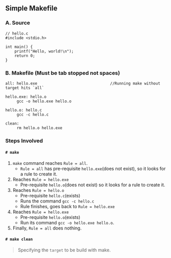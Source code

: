 ## Simple Makefile

### A. Source
```
// hello.c
#include <stdio.h>
 
int main() {
    printf("Hello, world!\n");
    return 0;
}
```

### B. Makefile (Must be tab stopped not spaces)
```
all: hello.exe                                //Running make without target hits `all`

hello.exe: hello.o
	 gcc -o hello.exe hello.o

hello.o: hello.c
	 gcc -c hello.c
     
clean:
	 rm hello.o hello.exe
```

### Steps Involved
#### `# make`
1. `make` command reaches `Rule = all`.
   - `Rule = all` has pre-requisite `hello.exe`(does not exist), so it looks for a rule to create it.
2. Reaches `Rule = hello.exe` 
   - Pre-requisite `hello.o`(does not exist) so it looks for a rule to create it.
3. Reaches `Rule = hello.o` 
   - Pre-requisite `hello.c`(exists)
   - Runs the command `gcc -c hello.c`
   - Rule finishes, goes back to `Rule = hello.exe`
4. Reaches `Rule = hello.exe` 
   - Pre-requisite `hello.o`(exists)
   - Run its command `gcc -o hello.exe hello.o`.
5. Finally, `Rule = all` does nothing.

#### `# make clean`
> Specifying the `target` to be build with make.
